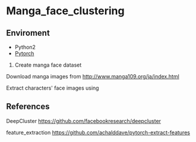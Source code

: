 # Manga_face_clustering

## Enviroment
 - Python2
 - [Pytorch](http://pytorch.org/)

1. Create manga face dataset

Download manga images from http://www.manga109.org/ja/index.html

Extract characters' face images using 

## References

DeepCluster
https://github.com/facebookresearch/deepcluster

feature_extraction
https://github.com/achalddave/pytorch-extract-features
